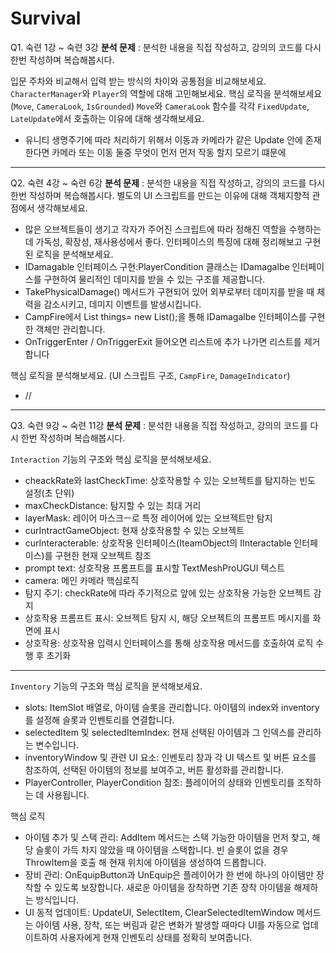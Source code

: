 # Survival
 
Q1. 숙련 1강 ~ 숙련 3강
**분석 문제** : 분석한 내용을 직접 작성하고, 강의의 코드를 다시 한번 작성하며 복습해봅시다.

입문 주차와 비교해서 입력 받는 방식의 차이와 공통점을 비교해보세요.
`CharacterManager`와 `Player`의 역할에 대해 고민해보세요.
핵심 로직을 분석해보세요 (`Move`, `CameraLook`, `IsGrounded`)
`Move`와 `CameraLook` 함수를 각각 `FixedUpdate`, `LateUpdate`에서 호출하는 이유에 대해 생각해보세요.
- 유니티 생명주기에 따라 처리하기 위해서 이동과 카메라가 같은 Update 안에 존재한다면 카메라 또는 이동 둘중 무엇이 먼저 먼저 작동 할지 모르기 떄문에
--------------------------------------------------------------------------------------------------------------------------------------------------------
Q2. 숙련 4강 ~ 숙련 6강
**분석 문제** : 분석한 내용을 직접 작성하고, 강의의 코드를 다시 한번 작성하며 복습해봅시다.
별도의 UI 스크립트를 만드는 이유에 대해 객체지향적 관점에서 생각해보세요.
- 많은 오브젝트들이 생기고 각자가 주어진 스크립트에 따라 정해진 역할을 수행하는데 가독성, 확장성, 재사용성에서 좋다.
인터페이스의 특징에 대해 정리해보고 구현된 로직을 분석해보세요.
- IDamagable 인터페이스 구현:PlayerCondition 클래스는 IDamagalbe 인터페이스를 구현하여 물리적인 데미지를 받을 수 있는 구조를 제공합니다.
- TakePhysicalDamage() 메서드가 구현되어 있어 외부로부터 데미지를 받을 때 체력을 감소시키고, 데미지 이벤트를 발생시킵니다.
- CampFire에서 List<IDamagalbe> things= new List<IDamagalbe>();을 통해 IDamagalbe 인터페이스를 구현한 객체만 관리합니다.
- OnTriggerEnter / OnTriggerExit 들어오면 리스트에 추가 나가면 리스트를 제거합니다

핵심 로직을 분석해보세요. (UI 스크립트 구조, `CampFire`, `DamageIndicator`)
- //
--------------------------------------------------------------------------------------------------------------------------------------------------------
Q3. 숙련 9강 ~ 숙련 11강
**분석 문제** : 분석한 내용을 직접 작성하고, 강의의 코드를 다시 한번 작성하며 복습해봅시다.

`Interaction` 기능의 구조와 핵심 로직을 분석해보세요.
- cheackRate와 lastCheckTime: 상호작용할 수 있는 오브젝트를 탐지하는 빈도 설정(초 단위)
- maxCheckDistance: 탐지할 수 있는 최대 거리
- layerMask: 레이어 마스크ㅡ로 특정 레이어에 있는 오브젝트만 탐지
- curIntractGameObject: 현재 상호작용할 수 있는 오브젝트
- curInteracterable: 상호작용 인터페이스(IteamObject의 IInteractable 인터페이스)를 구현한 현재 오브젝트 참조
- prompt text: 상호작용 프롬프트를 표시할 TextMeshProUGUI 텍스트
- camera: 메인 카메라
핵심로직
- 탐지 주기: checkRate에 따라 주기적으로 앞에 있는 상호작용 가능한 오브젝트 감지
- 상호작용 프롬프트 표시: 오브젝트 탐지 시, 해당 오브젝트의 프롬프트 메시지를 화면에 표시
- 상호작용: 상호작용 입력시 인터페이스를 통해 상호작용 메서드를 호출하여 로직 수행 후 초기화
--------------------------------------------------------------------------------------------------------------------------------------------------------  
`Inventory` 기능의 구조와 핵심 로직을 분석해보세요.
- slots: ItemSlot 배열로, 아이템 슬롯을 관리합니다. 아이템의 index와 inventory를 설정해 슬롯과 인벤토리를 연결합니다.
- selectedItem 및 selectedItemIndex: 현재 선택된 아이템과 그 인덱스를 관리하는 변수입니다.
- inventoryWindow 및 관련 UI 요소: 인벤토리 창과 각 UI 텍스트 및 버튼 요소를 참조하여, 선택된 아이템의 정보를 보여주고, 버튼 활성화를 관리합니다.
- PlayerController, PlayerCondition 참조: 플레이어의 상태와 인벤토리를 조작하는 데 사용됩니다.

핵심 로직
- 아이템 추가 및 스택 관리: AddItem 메서드는 스택 가능한 아이템을 먼저 찾고, 해당 슬롯이 가득 차지 않았을 때 아이템을 스택합니다. 빈 슬롯이 없을 경우 ThrowItem을 호출 해 현재 위치에 아이템을 생성하여 드롭합니다.
- 장비 관리: OnEquipButton과 UnEquip은 플레이어가 한 번에 하나의 아이템만 장착할 수 있도록 보장합니다. 새로운 아이템을 장착하면 기존 장착 아이템을 해제하는 방식입니다.
- UI 동적 업데이트: UpdateUI, SelectItem, ClearSelectedItemWindow 메서드는 아이템 사용, 장착, 또는 버림과 같은 변화가 발생할 때마다 UI를 자동으로 업데이트하여 사용자에게 현재 인벤토리 상태를 정확히 보여줍니다.

